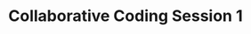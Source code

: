 ---
sidebar_position: 1
title: "Collaborative Coding Session 1"
description: "collab coding blahblah"
---